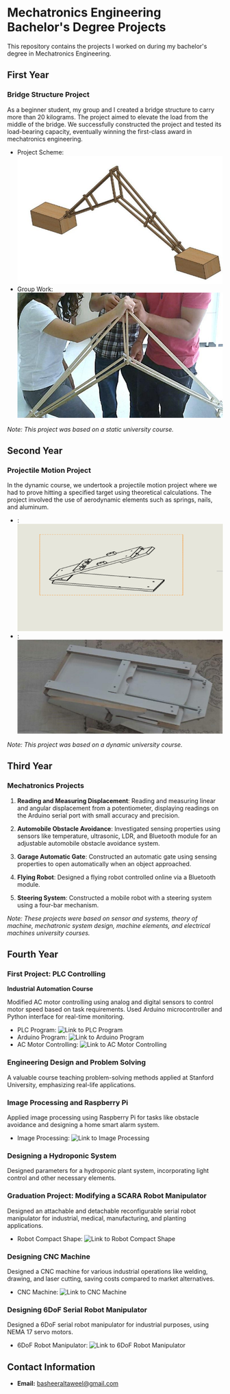 # Mechatronics Engineering Bachelor's Degree Projects

This repository contains the projects I worked on during my bachelor's degree in Mechatronics Engineering.

## First Year

### Bridge Structure Project

As a beginner student, my group and I created a bridge structure to carry more than 20 kilograms. The project aimed to elevate the load from the middle of the bridge. We successfully constructed the project and tested its load-bearing capacity, eventually winning the first-class award in mechatronics engineering.

- Project Scheme: ![Link to Project Scheme](Images/1.png)
- Group Work: ![Link to Group Work](Images/2.png)

*Note: This project was based on a static university course.*

## Second Year

### Projectile Motion Project

In the dynamic course, we undertook a projectile motion project where we had to prove hitting a specified target using theoretical calculations. The project involved the use of aerodynamic elements such as springs, nails, and aluminum.
- : ![SOLIDWORKS Design](Images/3.png)
- : ![Project Implementation](Images/4.png)

*Note: This project was based on a dynamic university course.*

## Third Year

### Mechatronics Projects

1. **Reading and Measuring Displacement**: Reading and measuring linear and angular displacement from a potentiometer, displaying readings on the Arduino serial port with small accuracy and precision.

2. **Automobile Obstacle Avoidance**: Investigated sensing properties using sensors like temperature, ultrasonic, LDR, and Bluetooth module for an adjustable automobile obstacle avoidance system.

3. **Garage Automatic Gate**: Constructed an automatic gate using sensing properties to open automatically when an object approached.

4. **Flying Robot**: Designed a flying robot controlled online via a Bluetooth module.

5. **Steering System**: Constructed a mobile robot with a steering system using a four-bar mechanism.

*Note: These projects were based on sensor and systems, theory of machine, mechatronic system design, machine elements, and electrical machines university courses.*

## Fourth Year

### First Project: PLC Controlling

**Industrial Automation Course**

Modified AC motor controlling using analog and digital sensors to control motor speed based on task requirements. Used Arduino microcontroller and Python interface for real-time monitoring.

- PLC Program: ![Link to PLC Program](images/plc_program.png)
- Arduino Program: ![Link to Arduino Program](images/arduino_program.png)
- AC Motor Controlling: ![Link to AC Motor Controlling](images/ac_motor_controlling.png)

### Engineering Design and Problem Solving

A valuable course teaching problem-solving methods applied at Stanford University, emphasizing real-life applications.

### Image Processing and Raspberry Pi

Applied image processing using Raspberry Pi for tasks like obstacle avoidance and designing a home smart alarm system.

- Image Processing: ![Link to Image Processing](images/image_processing.png)

### Designing a Hydroponic System

Designed parameters for a hydroponic plant system, incorporating light control and other necessary elements.

### Graduation Project: Modifying a SCARA Robot Manipulator

Designed an attachable and detachable reconfigurable serial robot manipulator for industrial, medical, manufacturing, and planting applications.

- Robot Compact Shape: ![Link to Robot Compact Shape](images/robot_compact_shape.png)

### Designing CNC Machine

Designed a CNC machine for various industrial operations like welding, drawing, and laser cutting, saving costs compared to market alternatives.

- CNC Machine: ![Link to CNC Machine](images/cnc_machine.png)

### Designing 6DoF Serial Robot Manipulator

Designed a 6DoF serial robot manipulator for industrial purposes, using NEMA 17 servo motors.

- 6DoF Robot Manipulator: ![Link to 6DoF Robot Manipulator](images/6dof_robot_manipulator.png)

## Contact Information


- **Email:** basheeraltaweel@gmail.com

